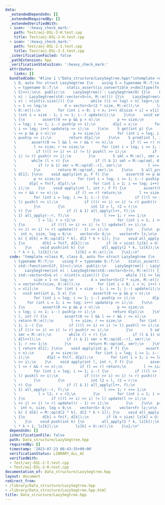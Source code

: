```yaml
---
data:
  _extendedDependsOn: []
  _extendedRequiredBy: []
  _extendedVerifiedWith:
  - icon: ':heavy_check_mark:'
    path: Test/aoj-DSL-2-H.test.cpp
    title: Test/aoj-DSL-2-H.test.cpp
  - icon: ':heavy_check_mark:'
    path: Test/aoj-DSL-2-I.test.cpp
    title: Test/aoj-DSL-2-I.test.cpp
  _isVerificationFailed: false
  _pathExtension: hpp
  _verificationStatusIcon: ':heavy_check_mark:'
  attributes:
    links: []
  bundledCode: "#line 1 \"Data_structure/LazySegtree.hpp\"\ntemplate <class M, class\
    \ O, auto fn> struct LazySegtree {\n    using S = typename M::T;\n    using F\
    \ = typename O::T;\n    static_assert(is_convertible_v<decltype(fn), std::function<S(F,\
    \ S)>>);\n\n  public:\n    LazySegtree() : LazySegtree(0) {}\n    LazySegtree(int\
    \ n) : LazySegtree(std::vector<S>(n, M::e())) {}\n    LazySegtree(const std::vector<S>&\
    \ v) : n(int(v.size())) {\n        while ((1 << log) < n) log++;\n        size\
    \ = 1 << log;\n        d = vector<S>(2 * size, M::e());\n        lz = vector<F>(size,\
    \ O::e());\n        for (int i = 0; i < n; i++) d[size + i] = v[i];\n        for\
    \ (int i = size - 1; i >= 1; i--) update(i);\n    }\n\n    void set(int p, S x)\
    \ {\n        assert(0 <= p && p < n);\n        p += size;\n        for (int i\
    \ = log; i >= 1; i--) push(p >> i);\n        d[p] = x;\n        for (int i = 1;\
    \ i <= log; i++) update(p >> i);\n    }\n\n    S get(int p) {\n        assert(0\
    \ <= p && p < n);\n        p += size;\n        for (int i = log; i >= 1; i--)\
    \ push(p >> i);\n        return d[p];\n    }\n\n    S prod(int l, int r) {\n \
    \       assert(0 <= l && l <= r && r <= n);\n        if (l == r) return M::e();\n\
    \        l += size; r += size;\n        for (int i = log; i >= 1; i--) {\n   \
    \         if (((l >> i) << i) != l) push(l >> i);\n            if (((r >> i) <<\
    \ i) != r) push(r >> i);\n        }\n        S sml = M::e(), smr = M::e();\n \
    \       while (l < r) {\n            if (l & 1) sml = M::op(sml, d[l++]);\n  \
    \          if (r & 1) smr = M::op(d[--r], smr);\n            l >>= 1; r >>= 1;\n\
    \        }\n        return M::op(sml, smr);\n    }\n\n    S all_prod() { return\
    \ d[1]; }\n\n    void apply(int p, F f) {\n        assert(0 <= p && p < n);\n\
    \        p += size;\n        for (int i = log; i >= 1; i--) push(p >> i);\n  \
    \      d[p] = fn(f, d[p]);\n        for (int i = 1; i <= log; i++) update(p >>\
    \ i);\n    }\n    void apply(int l, int r, F f) {\n        assert(0 <= l && l\
    \ <= r && r <= n);\n        if (l == r) return;\n        l += size; r += size;\n\
    \        for (int i = log; i >= 1; i--) {\n            if (((l >> i) << i) !=\
    \ l) push(l >> i);\n            if (((r >> i) << i) != r) push((r - 1) >> i);\n\
    \        }\n        {\n            int l2 = l, r2 = r;\n            while (l <\
    \ r) {\n                if (l & 1) all_apply(l++, f);\n                if (r &\
    \ 1) all_apply(--r, f);\n                l >>= 1; r >>= 1;\n            }\n  \
    \          l = l2; r = r2;\n        }\n        for (int i = 1; i <= log; i++)\
    \ {\n            if (((l >> i) << i) != l) update(l >> i);\n            if (((r\
    \ >> i) << i) != r) update((r - 1) >> i);\n        }\n    }\n\n  private:\n  \
    \  int n, size, log = 0;\n    vector<S> d;\n    vector<F> lz;\n\n    void update(int\
    \ k) { d[k] = M::op(d[2 * k], d[2 * k + 1]); }\n    void all_apply(int k, F f)\
    \ {\n        d[k] = fn(f, d[k]);\n        if (k < size) lz[k] = O::op(f, lz[k]);\n\
    \    }\n    void push(int k) {\n        all_apply(2 * k, lz[k]);\n        all_apply(2\
    \ * k + 1, lz[k]);\n        lz[k] = O::e();\n    }\n};\n"
  code: "template <class M, class O, auto fn> struct LazySegtree {\n    using S =\
    \ typename M::T;\n    using F = typename O::T;\n    static_assert(is_convertible_v<decltype(fn),\
    \ std::function<S(F, S)>>);\n\n  public:\n    LazySegtree() : LazySegtree(0) {}\n\
    \    LazySegtree(int n) : LazySegtree(std::vector<S>(n, M::e())) {}\n    LazySegtree(const\
    \ std::vector<S>& v) : n(int(v.size())) {\n        while ((1 << log) < n) log++;\n\
    \        size = 1 << log;\n        d = vector<S>(2 * size, M::e());\n        lz\
    \ = vector<F>(size, O::e());\n        for (int i = 0; i < n; i++) d[size + i]\
    \ = v[i];\n        for (int i = size - 1; i >= 1; i--) update(i);\n    }\n\n \
    \   void set(int p, S x) {\n        assert(0 <= p && p < n);\n        p += size;\n\
    \        for (int i = log; i >= 1; i--) push(p >> i);\n        d[p] = x;\n   \
    \     for (int i = 1; i <= log; i++) update(p >> i);\n    }\n\n    S get(int p)\
    \ {\n        assert(0 <= p && p < n);\n        p += size;\n        for (int i\
    \ = log; i >= 1; i--) push(p >> i);\n        return d[p];\n    }\n\n    S prod(int\
    \ l, int r) {\n        assert(0 <= l && l <= r && r <= n);\n        if (l == r)\
    \ return M::e();\n        l += size; r += size;\n        for (int i = log; i >=\
    \ 1; i--) {\n            if (((l >> i) << i) != l) push(l >> i);\n           \
    \ if (((r >> i) << i) != r) push(r >> i);\n        }\n        S sml = M::e(),\
    \ smr = M::e();\n        while (l < r) {\n            if (l & 1) sml = M::op(sml,\
    \ d[l++]);\n            if (r & 1) smr = M::op(d[--r], smr);\n            l >>=\
    \ 1; r >>= 1;\n        }\n        return M::op(sml, smr);\n    }\n\n    S all_prod()\
    \ { return d[1]; }\n\n    void apply(int p, F f) {\n        assert(0 <= p && p\
    \ < n);\n        p += size;\n        for (int i = log; i >= 1; i--) push(p >>\
    \ i);\n        d[p] = fn(f, d[p]);\n        for (int i = 1; i <= log; i++) update(p\
    \ >> i);\n    }\n    void apply(int l, int r, F f) {\n        assert(0 <= l &&\
    \ l <= r && r <= n);\n        if (l == r) return;\n        l += size; r += size;\n\
    \        for (int i = log; i >= 1; i--) {\n            if (((l >> i) << i) !=\
    \ l) push(l >> i);\n            if (((r >> i) << i) != r) push((r - 1) >> i);\n\
    \        }\n        {\n            int l2 = l, r2 = r;\n            while (l <\
    \ r) {\n                if (l & 1) all_apply(l++, f);\n                if (r &\
    \ 1) all_apply(--r, f);\n                l >>= 1; r >>= 1;\n            }\n  \
    \          l = l2; r = r2;\n        }\n        for (int i = 1; i <= log; i++)\
    \ {\n            if (((l >> i) << i) != l) update(l >> i);\n            if (((r\
    \ >> i) << i) != r) update((r - 1) >> i);\n        }\n    }\n\n  private:\n  \
    \  int n, size, log = 0;\n    vector<S> d;\n    vector<F> lz;\n\n    void update(int\
    \ k) { d[k] = M::op(d[2 * k], d[2 * k + 1]); }\n    void all_apply(int k, F f)\
    \ {\n        d[k] = fn(f, d[k]);\n        if (k < size) lz[k] = O::op(f, lz[k]);\n\
    \    }\n    void push(int k) {\n        all_apply(2 * k, lz[k]);\n        all_apply(2\
    \ * k + 1, lz[k]);\n        lz[k] = O::e();\n    }\n};\n"
  dependsOn: []
  isVerificationFile: false
  path: Data_structure/LazySegtree.hpp
  requiredBy: []
  timestamp: '2023-07-23 08:43:35+00:00'
  verificationStatus: LIBRARY_ALL_AC
  verifiedWith:
  - Test/aoj-DSL-2-I.test.cpp
  - Test/aoj-DSL-2-H.test.cpp
documentation_of: Data_structure/LazySegtree.hpp
layout: document
redirect_from:
- /library/Data_structure/LazySegtree.hpp
- /library/Data_structure/LazySegtree.hpp.html
title: Data_structure/LazySegtree.hpp
---
```

